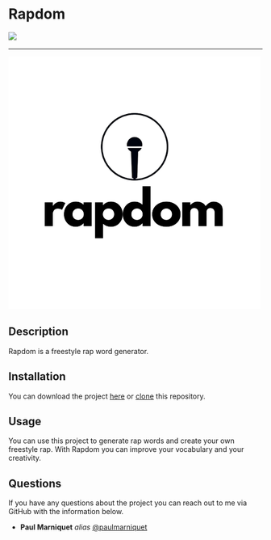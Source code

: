   # Rapdom

  <a href="https://img.shields.io/badge/MADE%20WITH-FLUTTER-ff69b4" alt="FLUTTER">
        <img src="https://img.shields.io/badge/MADE%20WITH-FLUTTER-ff69b4" /></a>


*******

![ScreenMenu](https://github.com/paulmarniquet/Rapdom/blob/main/assets/images/logo.png?raw=true)

  ## Description
  
  Rapdom is a freestyle rap word generator.
  
  ## Installation
  
  You can download the project [here](https://github.com/paulmarniquet/Rapdom/archive/refs/heads/master.zip) or [clone](https://docs.github.com/en/repositories/creating-and-managing-repositories/cloning-a-repository) this repository.
  

  ## Usage

  You can use this project to generate rap words and create your own freestyle rap.
  With Rapdom you can improve your vocabulary and your creativity.

  ## Questions

  If you have any questions about the project you can reach out to me via GitHub with the information below. 

  * **Paul Marniquet** _alias_ [@paulmarniquet](https://github.com/paulmarniquet)

  
